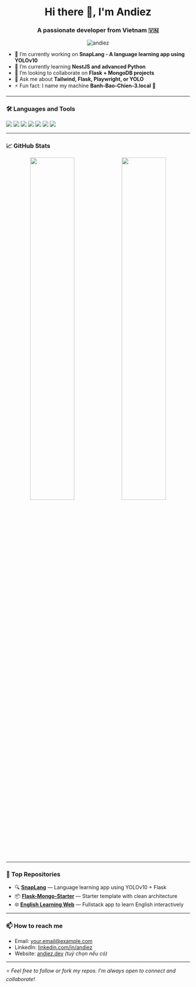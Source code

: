 <h1 align="center">Hi there 👋, I'm Andiez</h1>
<h3 align="center">A passionate developer from Vietnam 🇻🇳</h3>

<p align="center">
  <img src="https://komarev.com/ghpvc/?username=andiez&label=Profile%20views&color=0e75b6&style=flat" alt="andiez" />
</p>

- 🔭 I’m currently working on **SnapLang - A language learning app using YOLOv10**
- 🌱 I’m currently learning **NestJS and advanced Python**
- 👯 I’m looking to collaborate on **Flask + MongoDB projects**
- 💬 Ask me about **Tailwind, Flask, Playwright, or YOLO**
- ⚡ Fun fact: I name my machine **Banh-Bao-Chien-3.local** 🥟

---

### 🛠️ Languages and Tools

<p>
  <img src="https://img.shields.io/badge/-Python-3776AB?style=flat&logo=python&logoColor=white"/>
  <img src="https://img.shields.io/badge/-Flask-000000?style=flat&logo=flask"/>
  <img src="https://img.shields.io/badge/-NestJS-E0234E?style=flat&logo=nestjs&logoColor=white"/>
  <img src="https://img.shields.io/badge/-TypeScript-3178C6?style=flat&logo=typescript&logoColor=white"/>
  <img src="https://img.shields.io/badge/-MongoDB-47A248?style=flat&logo=mongodb&logoColor=white"/>
  <img src="https://img.shields.io/badge/-TailwindCSS-38B2AC?style=flat&logo=tailwind-css&logoColor=white"/>
  <img src="https://img.shields.io/badge/-Playwright-2EAD33?style=flat&logo=microsoftedge&logoColor=white"/>
</p>

---

### 📈 GitHub Stats

<p align="center">
  <img src="https://github-readme-stats.vercel.app/api?username=andiez&show_icons=true&theme=radical" width="49%" />
  <img src="https://github-readme-streak-stats.herokuapp.com/?user=andiez&theme=radical" width="49%" />
</p>

---

### 🧠 Top Repositories

- 🔍 [**SnapLang**](https://github.com/andiez/snaplang) — Language learning app using YOLOv10 + Flask  
- 📦 [**Flask-Mongo-Starter**](https://github.com/andiez/flask-mongo-starter) — Starter template with clean architecture  
- 🌐 [**English Learning Web**](https://github.com/andiez/english-learning) — Fullstack app to learn English interactively  

---

### 📫 How to reach me

- Email: [your.email@example.com](mailto:your.email@example.com)  
- LinkedIn: [linkedin.com/in/andiez](https://linkedin.com/in/andiez)  
- Website: [andiez.dev](https://andiez.dev) *(tuỳ chọn nếu có)*

---

⭐️ *Feel free to follow or fork my repos. I'm always open to connect and collaborate!*

